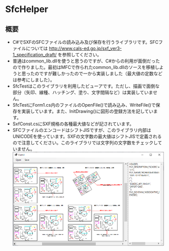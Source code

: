 # SfcHelper

## 概要
- C#でSXFのSFCファイルの読み込み及び保存を行うライブラリです。SFCファイルについては
http://www.cals-ed.go.jp/sxf_ver3-1_specification_draft/
を参照してください。
- 普通はcommon_lib.dllを使うと思うのですが、C#からの利用が面倒だったので作りました。最初はMFCで作られたcommon_lib.dllのソースを移植しようと思ったのですが難しかったので一から実装しました（最大値の定数などは参考にしました）。
- SfcTestはこのライブラリを利用したビューアです。ただし、描画で面倒な部分（矢印、線種、ハッチング、塗り、文字間隔など）は実装していません。
- SfcTestにForm1.cs内のファイルのOpenFile()で読み込み、WriteFile()で保存を実装しています。また、InitDrawing()に図形の登録方法を記しています。
- SxfConst.csにSXF規格の各種最大値などが記されています。
- SFCファイルのエンコードはシフトJISですが、このライブラリ内部はUNICODEを使っています。SXFの文字数の最大値はシフトJISで定義されるので注意してください。このライブラリでは文字列の文字数をチェックしていません。
![画面イメージ](https://github.com/JinkiKeikaku/Images/blob/main/SfcHelper01.png)
